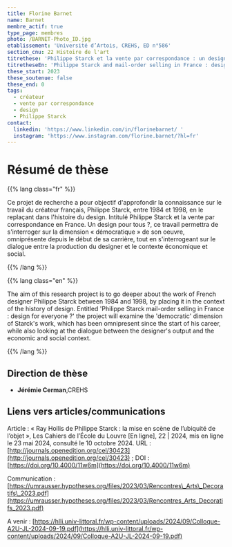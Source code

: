 ```yaml
---
title: Florine Barnet
name: Barnet
membre_actif: true
type_page: membres
photo: /BARNET-Photo_ID.jpg
etablissement: 'Université d’Artois, CREHS, ED n°586'
section_cnu: 22 Histoire de l'art
titrethese: 'Philippe Starck et la vente par correspondance : un design pour tous ?'
titretheseEn: 'Philippe Starck and mail-order selling in France : design for everyone ?'
these_start: 2023
these_soutenue: false
these_end: 0
tags:
  - créateur
  - vente par correspondance
  - design
  - Philippe Starck
contact:
  linkedin: 'https://www.linkedin.com/in/florinebarnet/ '
  instagram: 'https://www.instagram.com/florine.barnet/?hl=fr'
---
```


<!-- Supprimer les parties non remplies (supprimer les blocks de lang s'il n'y a pas deux langues). Tu es libre d'ajouter ce que tu veux à cette partie -->

# Résumé de thèse

{{% lang class="fr" %}}

Ce projet de recherche a pour objectif d'approfondir la connaissance sur le travail du créateur français, Philippe Starck, entre 1984 et 1998, en le replaçant dans l'histoire du design. Intitulé Philippe Starck et la vente par correspondance en France. Un design pour tous ?, ce travail permettra de s'interroger sur la dimension « démocratique » de son oeuvre, omniprésente depuis le début de sa carrière, tout en s'interrogeant sur le dialogue entre la production du designer et le contexte économique et social.

{{% /lang %}}

{{% lang class="en" %}}

The aim of this research project is to go deeper about the work of French designer Philippe Starck between 1984 and 1998, by placing it in the context of the history of design. Entitled 'Philippe Starck mail-order selling in France : design for everyone ?' the project will examine the 'democratic' dimension of Starck's work, which has been omnipresent since the start of his career, while also looking at the dialogue between the designer's output and the economic and social context.

{{% /lang %}}

## Direction de thèse

* **Jérémie Cerman**,CREHS

## Liens vers articles/communications

Article : « Ray Hollis de Philippe Starck : la mise en scène de l’ubiquité de l’objet », Les Cahiers de l’École du Louvre \[En ligne], 22 | 2024, mis en ligne le 23 mai 2024, consulté le 10 octobre 2024. URL : [http://journals.openedition.org/cel/30423](http://journals.openedition.org/cel/30423)  ; DOI : [https://doi.org/10.4000/11w6m](https://doi.org/10.4000/11w6m)

Communication : [https://umrausser.hypotheses.org/files/2023/03/Rencontres\_Arts\_Decoratifs\_2023.pdf](https://umrausser.hypotheses.org/files/2023/03/Rencontres_Arts_Decoratifs_2023.pdf)

A venir : [https://hlli.univ-littoral.fr/wp-content/uploads/2024/09/Colloque-A2U-JL-2024-09-19.pdf](https://hlli.univ-littoral.fr/wp-content/uploads/2024/09/Colloque-A2U-JL-2024-09-19.pdf)
